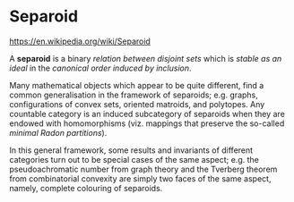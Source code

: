 # Separoid

https://en.wikipedia.org/wiki/Separoid

A **separoid** is a binary *relation between disjoint sets* which is *stable as an ideal* in the *canonical order induced by inclusion*.

Many mathematical objects which appear to be quite different, find a common generalisation in the framework of separoids; e.g. graphs, configurations of convex sets, oriented matroids, and polytopes. Any countable category is an induced subcategory of separoids when they are endowed with homomorphisms (viz. mappings that preserve the so-called *minimal Radon partitions*).

In this general framework, some results and invariants of different categories turn out to be special cases of the same aspect; e.g. the pseudoachromatic number from graph theory and the Tverberg theorem from combinatorial convexity are simply two faces of the same aspect, namely, complete colouring of separoids.
